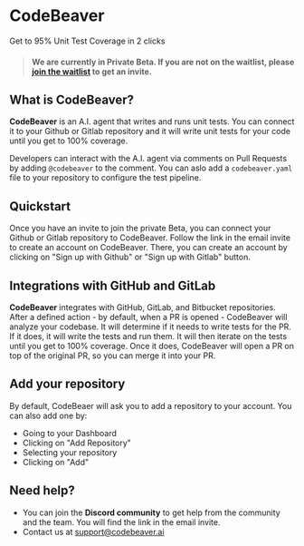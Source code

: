 # CodeBeaver

Get to 95% Unit Test Coverage in 2 clicks

> #### We are currently in **Private Beta**. If you are not on the waitlist, please [join the waitlist](https://www.codebeaver.ai/) to get an invite.

## What is CodeBeaver?

**CodeBeaver** is an A.I. agent that writes and runs unit tests. You can connect it to your Github or Gitlab repository and it will write unit tests for your code until you get to 100% coverage.

Developers can interact with the A.I. agent via comments on Pull Requests by adding `@codebeaver` to the comment. You can aslo add a `codebeaver.yaml` file to your repository to configure the test pipeline.

## Quickstart

Once you have an invite to join the private Beta, you can connect your Github or Gitlab repository to CodeBeaver. Follow the link in the email invite to create an account on CodeBeaver. There, you can create an account by clicking on "Sign up with Github" or "Sign up with Gitlab" button.

## Integrations with GitHub and GitLab

**CodeBeaver** integrates with GitHub, GitLab, and Bitbucket repositories. After a defined action - by default, when a PR is opened - CodeBeaver will analyze your codebase. It will determine if it needs to write tests for the PR. If it does, it will write the tests and run them. It will then iterate on the tests until you get to 100% coverage. Once it does, CodeBeaver will open a PR on top of the original PR, so you can merge it into your PR.

## Add your repository

By default, CodeBeaer will ask you to add a repository to your account. You can also add one by:

- Going to your Dashboard
- Clicking on "Add Repository"
- Selecting your repository
- Clicking on "Add"

## Need help?

- You can join the **Discord community** to get help from the community and the team. You will find the link in the email invite.
- Contact us at [support@codebeaver.ai](mailto:support@codebeaver.ai)
